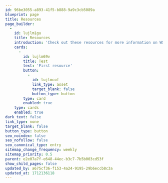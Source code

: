 ```yaml
---
id: 96be3055-a893-41f5-b888-9a9c3cb5089a
blueprint: page
title: Resources
page_builder:
  -
    id: lujlm1gu
    title: Resources
    introduction: 'Check out these resources for more information on WSRT, our riverscapce, and information about how you can help to protect it.'
    cards:
      -
        id: lujlm69v
        title: Test
        text: 'First resource'
        button:
          -
            id: lujlmcof
            link_type: asset
            target_blank: false
            button_type: button
        type: card
        enabled: true
    type: cards
    enabled: true
dark_text: false
link_type: none
target_blank: false
button_type: button
seo_noindex: false
seo_nofollow: false
seo_canonical_type: entry
sitemap_change_frequency: weekly
sitemap_priority: 0.5
parent: e2e07a7f-e648-44ec-b3c7-7b5b003cd53f
show_child_pages: false
updated_by: a675cf36-f153-4a24-9195-29b6eccb8c3a
updated_at: 1712136118
---
```

